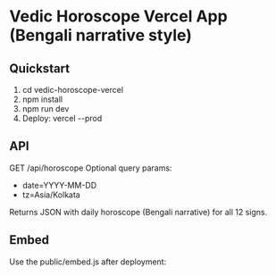 ﻿# Vedic Horoscope Vercel App (Bengali narrative style)

## Quickstart
1. cd vedic-horoscope-vercel
2. npm install
3. npm run dev
4. Deploy: vercel --prod

## API
GET /api/horoscope
Optional query params:
 - date=YYYY-MM-DD
 - tz=Asia/Kolkata

Returns JSON with daily horoscope (Bengali narrative) for all 12 signs.

## Embed
Use the public/embed.js after deployment:
<div id="vh-root"></div>
<script src="https://<your-deploy>.vercel.app/embed.js" data-endpoint="https://<your-deploy>.vercel.app/api/horoscope"></script>
